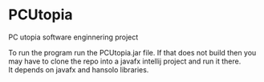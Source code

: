 # PCUtopia
PC utopia software enginnering project

To run the program run the PCUtopia.jar file.  If that does not build then you may have to clone the repo into a javafx intellij project and run it there.  
It depends on javafx and hansolo libraries.
